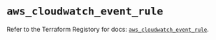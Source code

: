 # `aws_cloudwatch_event_rule`

Refer to the Terraform Registory for docs: [`aws_cloudwatch_event_rule`](https://registry.terraform.io/providers/hashicorp/aws/5.13.1/docs/resources/cloudwatch_event_rule).
